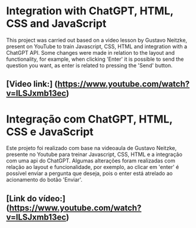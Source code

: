 # Integration with ChatGPT, HTML, CSS and JavaScript

This project was carried out based on a video lesson by Gustavo Neitzke, present on YouTube to train Javascript, CSS, HTML and integration with a ChatGPT API. Some changes were made in relation to the layout and functionality, for example, when clicking 'Enter' it is possible to send the question you want, as enter is related to pressing the 'Send' button.

## [Video link:] (https://www.youtube.com/watch?v=lLSJxmb13ec)

# Integração com ChatGPT, HTML, CSS e JavaScript

Este projeto foi realizado com base na videoaula de Gustavo Neitzke, presente no Youtube para treinar Javascript, CSS, HTML e a integração com uma api do ChatGPT. Algumas alterações foram realizadas com relação ao layout e funcionalidade, por exemplo, ao clicar em 'enter' é possível enviar a pergunta que deseja, pois o enter está atrelado ao acionamento do botão 'Enviar'.

## [Link do vídeo:] (https://www.youtube.com/watch?v=lLSJxmb13ec)
